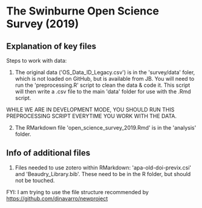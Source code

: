 # The Swinburne Open Science Survey (2019)

## Explanation of key files  

Steps to work with data: 

1. The original data ('OS_Data_ID_Legacy.csv') is in the 'survey/data' foler, which 
is not loaded on GitHub, but is available from JB. You will need to run the 
'preprocessing.R' script to clean the data & code it. This script will then write
a .csv file to the main 'data' folder for use with the .Rmd script. 

WHILE WE ARE IN DEVELOPMENT MODE, YOU SHOULD RUN THIS PREPROCESSING SCRIPT EVERYTIME
YOU WORK WITH THE DATA. 

2. The RMarkdown file 'open_science_survey_2019.Rmd' is in the 'analysis' folder. 

## Info of additional files

1. Files needed to use zotero within RMarkdown: 'apa-old-doi-previx.csi' and 
'Beaudry_Library.bib'. These need to be in the R folder, but should not be touched.

FYI: I am trying to use the file structure recommended by https://github.com/djnavarro/newproject

